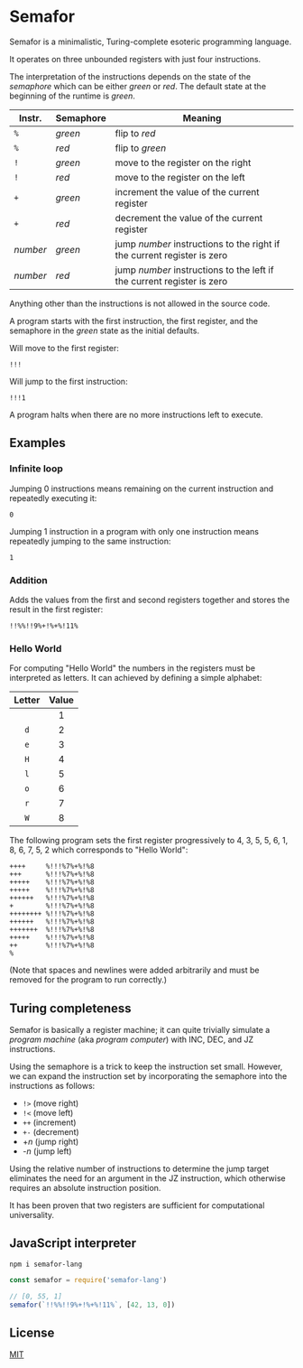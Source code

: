 # Semafor
Semafor is a minimalistic, Turing-complete esoteric programming language.

It operates on three unbounded registers with just four instructions.

The interpretation of the instructions depends on the state of the *semaphore*
 which can be either  *green* or *red*.
 The default state at the beginning of the runtime is *green*.

| Instr.   | Semaphore | Meaning |
| -------- | --------- | ------- |
| `%`      | *green*   | flip to *red* |
| `%`      | *red*     | flip to *green* |
| `!`      | *green*   | move to the register on the right |
| `!`      | *red*     | move to the register on the left |
| `+`      | *green*   | increment the value of the current register |
| `+`      | *red*     | decrement the value of the current register |
| *number* | *green*   | jump *number* instructions to the right if the current register is zero |
| *number* | *red*     | jump *number* instructions to the left if the current register is zero |

Anything other than the instructions is not allowed in the source code.

A program starts with the first instruction, the first register, and the semaphore in the *green* state as the initial defaults.

Will move to the first register:

```semafor
!!!
```

Will jump to the first instruction:

```semafor
!!!1
```

A program halts when there are no more instructions left to execute.

## Examples

### Infinite loop

Jumping 0 instructions means remaining on the current instruction and repeatedly executing it:

```semafor
0
```

Jumping 1 instruction in a program with only one instruction means repeatedly jumping to the same instruction:

```semafor
1
```

### Addition

Adds the values from the first and second registers together and stores the result in the first register:

```semafor
!!%%!!9%+!%+%!11%
```

### Hello World

For computing "Hello World" the numbers in the registers must be interpreted as letters.
 It can achieved by defining a simple alphabet:

| Letter | Value |
| :----: | :---: |
| ` `    | 1     |
| `d`    | 2     |
| `e`    | 3     |
| `H`    | 4     |
| `l`    | 5     |
| `o`    | 6     |
| `r`    | 7     |
| `W`    | 8     |

The following program sets the first register progressively to 4, 3, 5, 5, 6, 1, 8, 6, 7, 5, 2 which corresponds to "Hello World":

```semafor
++++     %!!!%7%+%!%8
+++      %!!!%7%+%!%8
+++++    %!!!%7%+%!%8
+++++    %!!!%7%+%!%8
++++++   %!!!%7%+%!%8
+        %!!!%7%+%!%8
++++++++ %!!!%7%+%!%8
++++++   %!!!%7%+%!%8
+++++++  %!!!%7%+%!%8
+++++    %!!!%7%+%!%8
++       %!!!%7%+%!%8
%
```

(Note that spaces and newlines were added arbitrarily and must be removed for the program to run correctly.)

## Turing completeness

Semafor is basically a register machine; it can quite trivially simulate a *program machine* (aka *program computer*) with INC, DEC, and JZ instructions.

Using the semaphore is a trick to keep the instruction set small. 
 However, we can expand the instruction set by incorporating the semaphore into the instructions as follows:

- `!>` (move right)
- `!<` (move left)
- `++` (increment)
- `+-` (decrement)
- +*n* (jump right)
- -*n* (jump left)

Using the relative number of instructions to determine the jump target eliminates the need for an argument in the JZ instruction, which otherwise requires an absolute instruction position.

It has been proven that two registers are sufficient for computational universality.

## JavaScript interpreter

```shell
npm i semafor-lang
```

```js
const semafor = require('semafor-lang')

// [0, 55, 1]
semafor(`!!%%!!9%+!%+%!11%`, [42, 13, 0])
```

## License

[MIT](LICENSE)

